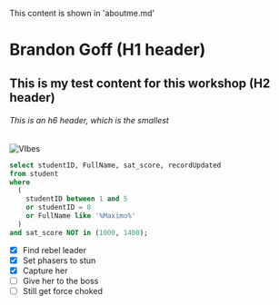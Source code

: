 This content is shown in 'aboutme.md'

# Brandon Goff (H1 header)
## This is my test content for this workshop (H2 header)
###### This is an h6 header, which is the smallest
![VIbes](https://cdnb.artstation.com/p/assets/images/images/014/665/033/original/yargon-kerman-webp-net-gifmaker-39.gif)
```SQL
select studentID, FullName, sat_score, recordUpdated
from student
where
  (
    studentID between 1 and 5
    or studentID = 8
    or FullName like '%Maximo%'
  )
and sat_score NOT in (1000, 1400);
```
- [x] Find rebel leader
- [x] Set phasers to stun
- [x] Capture her 
- [ ] Give her to the boss
- [ ] Still get force choked
